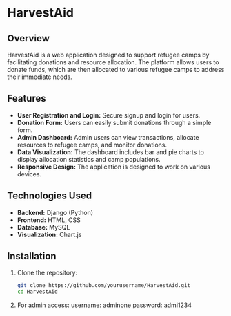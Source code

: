 # HarvestAid

## Overview

HarvestAid is a web application designed to support refugee camps by facilitating donations and resource allocation. The platform allows users to donate funds, which are then allocated to various refugee camps to address their immediate needs.

## Features

- **User Registration and Login:** Secure signup and login for users.
- **Donation Form:** Users can easily submit donations through a simple form.
- **Admin Dashboard:** Admin users can view transactions, allocate resources to refugee camps, and monitor donations.
- **Data Visualization:** The dashboard includes bar and pie charts to display allocation statistics and camp populations.
- **Responsive Design:** The application is designed to work on various devices.

## Technologies Used

- **Backend:** Django (Python)
- **Frontend:** HTML, CSS
- **Database:** MySQL
- **Visualization:** Chart.js

## Installation

1. Clone the repository:
   ```bash
   git clone https://github.com/yourusername/HarvestAid.git
   cd HarvestAid
2. For admin access:
   username: adminone
   password: admi1234
